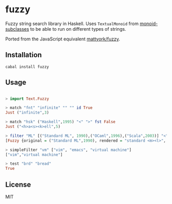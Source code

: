 # fuzzy

Fuzzy string search library in Haskell. Uses `TextualMonoid`
from [monoid-subclasses](https://hackage.haskell.org/package/monoid-subclasses)
to be able to run on different types of strings.

Ported from the JavaScript equivalent [mattyork/fuzzy](https://github.com/mattyork/fuzzy).

## Installation

```
cabal install fuzzy
```

## Usage

```haskell

> import Text.Fuzzy

> match "fnt" "infinite" "" "" id True
Just ("infinite",3)

> match "hsk" ("Haskell",1995) "<" ">" fst False
Just ("<h>a<s><k>ell",5)

> filter "ML" [("Standard ML", 1990),("OCaml",1996),("Scala",2003)] "<" ">" fst False
[Fuzzy {original = ("Standard ML",1990), rendered = "standard <m><l>", score = 4},Fuzzy {original = ("OCaml",1996), rendered = "oca<m><l>", score = 4}]

> simpleFilter "vm" ["vim", "emacs", "virtual machine"]
["vim","virtual machine"]

> test "brd" "bread"
True
```

## License

MIT
